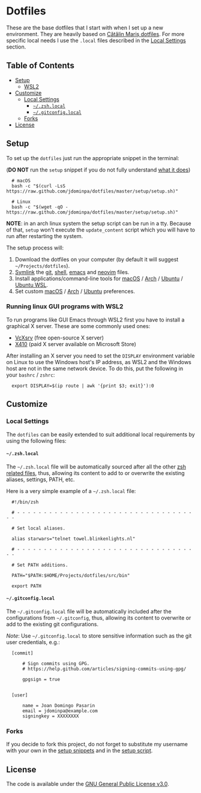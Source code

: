 Dotfiles
========

These are the base dotfiles that I start with when I set up a new environment.
They are heavily based on [Cătălin Mariș dotfiles](https://github.com/alrra/dotfiles).
For more specific local needs I use the `.local` files described in the [Local Settings](#local-settings) section.

Table of Contents
-----------------

* [Setup](#setup)
    * [WSL2](#wsl2)
* [Customize](#customize)
    * [Local Settings](#local-settings)
        * [`~/.zsh.local`](#zshlocal)
        * [`~/.gitconfig.local`](#gitconfiglocal)
    * [Forks](#forks)
* [License](#license)

Setup
-----

To set up the `dotfiles` just run the appropriate snippet in the terminal:

(**DO NOT** run the `setup` snippet if you do not fully understand [what it does](https://github.com/jdominpa/dotfiles/tree/master/setup/setup.sh))

```
  # macOS
  bash -c "$(curl -LsS https://raw.github.com/jdominpa/dotfiles/master/setup/setup.sh)"

  # Linux
  bash -c "$(wget -qO - https://raw.github.com/jdominpa/dotfiles/master/setup/setup.sh)"
```

**NOTE**: in an arch linux system the setup script can be run in a tty.
Because of that, `setup` won't execute the `update_content` script which you will have to run after restarting the system.

The setup process will:

1. Download the dotfiles on your computer (by default it will suggest `~/Projects/dotfiles`).
2. [Symlink](https://github.com/jdominpa/dotfiles/tree/master/setup/create_symbolic_links.sh)
    the [git](https://github.com/jdominpa/dotfiles/tree/master/stow/git),
    [shell](https://github.com/jdominpa/dotfiles/tree/master/stow/shell),
    [emacs](https://github.com/jdominpa/dotfiles/tree/master/stow/emacs/emacs.d)
    and [neovim](https://github.com/jdominpa/dotfiles/tree/master/stow/neovim/.config/nvim) files.
3. Install applications/command-line tools for [macOS](https://github.com/jdominpa/dotfiles/tree/master/setup/install/macos)
    / [Arch](https://github.com/jdominpa/dotfiles/tree/master/setup/install/arch)
    / [Ubuntu](https://github.com/jdominpa/dotfiles/tree/master/setup/install/ubuntu)
    / [Ubuntu WSL](https://github.com/jdominpa/dotfiles/tree/master/setup/install/ubuntu-wsl).
4. Set custom [macOS](https://github.com/jdominpa/dotfiles/tree/master/setup/preferences/macos)
    / [Arch](https://github.com/jdominpa/dotfiles/tree/master/setup/preferences/arch)
    / [Ubuntu](https://github.com/jdominpa/dotfiles/tree/master/setup/preferences/ubuntu) preferences.

### Running linux GUI programs with WSL2

To run programs like GUI Emacs through WSL2 first you have to install a
graphical X server. These are some commonly used ones:

- [VcXsrv](https://sourceforge.net/projects/vcxsrv/) (free open-source X server)
- [X410](https://x410.dev) (paid X server available on Microsoft Store)

After installing an X server you need to set the `DISPLAY` environment variable on Linux to use the Windows host's IP address,
as WSL2 and the Windows host are not in the same network device.
To do this, put the following in your `bashrc` / `zshrc`:

```
  export DISPLAY=$(ip route | awk '{print $3; exit}'):0
```

Customize
---------

### Local Settings

The `dotfiles` can be easily extended to suit additional local requirements by using the following files:

#### `~/.zsh.local`

The `~/.zsh.local` file will be automatically sourced after all the other [zsh related files](https://github.com/jdominpa/dotfiles/tree/master/stow/shell),
thus, allowing its content to add to or overwrite the existing aliases, settings, PATH, etc.

Here is a very simple example of a `~/.zsh.local` file:

```
  #!/bin/zsh

  # - - - - - - - - - - - - - - - - - - - - - - - - - - - - - - - - - - -

  # Set local aliases.

  alias starwars="telnet towel.blinkenlights.nl"

  # - - - - - - - - - - - - - - - - - - - - - - - - - - - - - - - - - - -

  # Set PATH additions.

  PATH="$PATH:$HOME/Projects/dotfiles/src/bin"

  export PATH
```

#### `~/.gitconfig.local`

The `~/.gitconfig.local` file will be automatically included after the configurations from `~/.gitconfig`,
thus, allowing its content to overwrite or add to the existing git configurations.

_Note_: Use `~/.gitconfig.local` to store sensitive information such as the git user credentials, e.g.:

```
  [commit]

      # Sign commits using GPG.
      # https://help.github.com/articles/signing-commits-using-gpg/

      gpgsign = true


  [user]

      name = Joan Domingo Pasarin
      email = jdominpa@example.com
      signingkey = XXXXXXXX
```

### Forks

If you decide to fork this project, do not forget to substitute my username with your own in the [setup snippets](#Setup)
and in the [setup script](https://github.com/jdominpa/dotfiles/tree/master/setup/setup.sh).

License
-------

The code is available under the [GNU General Public License v3.0](https://github.com/jdominpa/dotfiles/tree/master/LICENSE).
